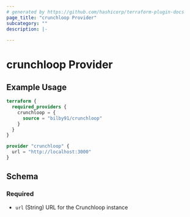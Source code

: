 ```yaml
---
# generated by https://github.com/hashicorp/terraform-plugin-docs
page_title: "crunchloop Provider"
subcategory: ""
description: |-
  
---
```


# crunchloop Provider



## Example Usage

```terraform
terraform {
  required_providers {
    crunchloop = {
      source = "bilby91/crunchloop"
    }
  }
}

provider "crunchloop" {
  url = "http://localhost:3000"
}
```

<!-- schema generated by tfplugindocs -->
## Schema

### Required

- `url` (String) URL for the Crunchloop instance
